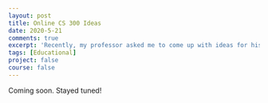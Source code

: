 ```yaml
---
layout: post
title: Online CS 300 Ideas
date: 2020-5-21
comments: true
excerpt: 'Recently, my professor asked me to come up with ideas for his online CS 300 class as part of an assignment.'
tags: [Educational]
project: false
course: false
---
```


Coming soon. Stayed tuned!
